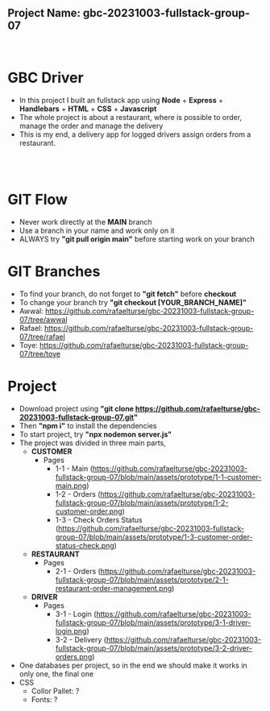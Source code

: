 ## Project Name: gbc-20231003-fullstack-group-07

<br>

# GBC Driver
- In this project I built an fullstack app using **Node** + **Express** + **Handlebars** + **HTML** + **CSS** + **Javascript** 
- The whole project is about a restaurant, where is possible to order, manage the order and manage the delivery
- This is my end, a delivery app for logged drivers assign orders from a restaurant.

<br>
<br>


# GIT Flow
- Never work directly at the **MAIN** branch
- Use a branch in your name and work only on it
- ALWAYS try **"git pull origin main"** before starting work on your branch

# GIT Branches
- To find your branch, do not forget to **"git fetch"** before **checkout**
- To change your branch try **"git checkout [YOUR_BRANCH_NAME]"**
- Awwal: https://github.com/rafaelturse/gbc-20231003-fullstack-group-07/tree/awwal
- Rafael: https://github.com/rafaelturse/gbc-20231003-fullstack-group-07/tree/rafael
- Toye: https://github.com/rafaelturse/gbc-20231003-fullstack-group-07/tree/toye

# Project
- Download project using **"git clone https://github.com/rafaelturse/gbc-20231003-fullstack-group-07.git"**
- Then **"npm i"** to install the dependencies
- To start project, try **"npx nodemon server.js"**
- The project was divided in three main parts,
  - **CUSTOMER**
    - Pages
      - 1-1 - Main (https://github.com/rafaelturse/gbc-20231003-fullstack-group-07/blob/main/assets/prototype/1-1-customer-main.png)
      - 1-2 - Orders (https://github.com/rafaelturse/gbc-20231003-fullstack-group-07/blob/main/assets/prototype/1-2-customer-order.png)
      - 1-3 - Check Orders Status (https://github.com/rafaelturse/gbc-20231003-fullstack-group-07/blob/main/assets/prototype/1-3-customer-order-status-check.png)
  - **RESTAURANT**
    - Pages
      - 2-1 - Orders (https://github.com/rafaelturse/gbc-20231003-fullstack-group-07/blob/main/assets/prototype/2-1-restaurant-order-management.png)
  - **DRIVER**
    - Pages
      - 3-1 - Login (https://github.com/rafaelturse/gbc-20231003-fullstack-group-07/blob/main/assets/prototype/3-1-driver-login.png)
      - 3-2 - Delivery (https://github.com/rafaelturse/gbc-20231003-fullstack-group-07/blob/main/assets/prototype/3-2-driver-orders.png)
- One databases per project, so in the end we should make it works in only one, the final one
- CSS
  - Collor Pallet: ?
  - Fonts: ?
